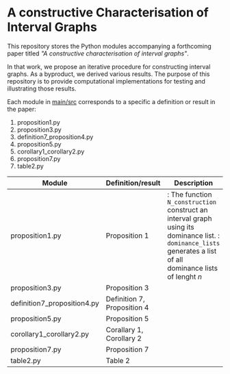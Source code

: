 # A constructive Characterisation of Interval Graphs

This repository stores the Python modules accompanying a forthcoming paper titled *"A constructive characterisation of interval graphs"*.

In that work, we propose an iterative procedure for constructing interval graphs. As a byproduct, we derived various results. The purpose of this repository is to provide computational implementations for testing and illustrating those results. 

Each module in [main/src](https://github.com/n-chikh/A-constructive-characterisation-of-interval-graphs/tree/main/src) corresponds to a specific a definition or result in the paper:
1.  proposition1.py
2.  proposition3.py
3.  definition7_proposition4.py
4.  proposition5.py
5.  corollary1_corollary2.py
6.  proposition7.py
7.  table2.py

| Module      | Definition/result | Description |
| ----------- | ----------- | ----------- |
| proposition1.py      | Proposition 1       | : The function `N_construction` construct an interval graph using its dominance list. <gr> : `dominance_lists` generates a list of all dominance lists of lenght $n$ |
| proposition3.py   | Proposition 3       | |
| definition7_proposition4.py   | Definition 7, Proposition 4       | |
| proposition5.py   | Proposition 5       | |
| corollary1_corollary2.py   | Corallary 1, Corollary 2       | |
| proposition7.py   | Proposition 7       | |
| table2.py   | Table 2      | |
